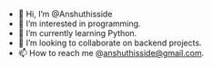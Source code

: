 - 👋 Hi, I’m @Anshuthisside
- 👀 I’m interested in programming.
- 🌱 I’m currently learning Python.
- 💞️ I’m looking to collaborate on backend projects.
- 📫 How to reach me @anshuthisside@gmail.com.

<!---
Anshuthisside/Anshuthisside is a ✨ special ✨ repository because its `README.md` (this file) appears on your GitHub profile.
You can click the Preview link to take a look at your changes.
--->
